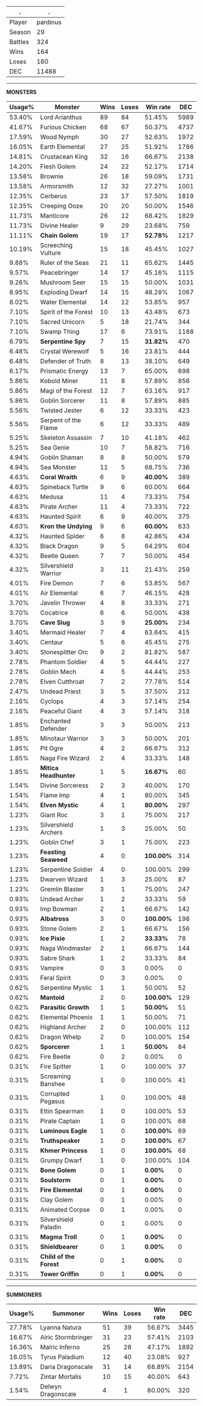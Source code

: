 .|.
|-|-
Player|pardinus
Season|29
Battles|324
Wins|164
Loses|160
DEC|11488

---
**MONSTERS**

Usage%|Monster|Wins|Loses|Win rate|DEC|
-|-|-|-|-|-|
53.40%|Lord Arianthus|89|84|51.45%|5989|
41.67%|Furious Chicken|68|67|50.37%|4737|
17.59%|Wood Nymph|30|27|52.63%|1972|
16.05%|Earth Elemental|27|25|51.92%|1786|
14.81%|Crustacean King|32|16|66.67%|2138|
14.20%|Flesh Golem|24|22|52.17%|1714|
13.58%|Brownie|26|18|59.09%|1731|
13.58%|Armorsmith|12|32|27.27%|1001|
12.35%|Cerberus|23|17|57.50%|1819|
12.35%|Creeping Ooze|20|20|50.00%|1546|
11.73%|Manticore|26|12|68.42%|1829|
11.73%|Divine Healer|9|29|23.68%|759|
11.11%|**Chain Golem**|19|17|**52.78%**|1217|
10.19%|Screeching Vulture|15|18|45.45%|1027|
9.88%|Ruler of the Seas|21|11|65.62%|1445|
9.57%|Peacebringer|14|17|45.16%|1115|
9.26%|Mushroom Seer|15|15|50.00%|1031|
8.95%|Exploding Dwarf|14|15|48.28%|1067|
8.02%|Water Elemental|14|12|53.85%|957|
7.10%|Spirit of the Forest|10|13|43.48%|673|
7.10%|Sacred Unicorn|5|18|21.74%|344|
7.10%|Swamp Thing|17|6|73.91%|1188|
6.79%|**Serpentine Spy**|7|15|**31.82%**|470|
6.48%|Crystal Werewolf|5|16|23.81%|444|
6.48%|Defender of Truth|8|13|38.10%|649|
6.17%|Prismatic Energy|13|7|65.00%|898|
5.86%|Kobold Miner|11|8|57.89%|856|
5.86%|Magi of the Forest|12|7|63.16%|917|
5.86%|Goblin Sorcerer|11|8|57.89%|885|
5.56%|Twisted Jester|6|12|33.33%|423|
5.56%|Serpent of the Flame|6|12|33.33%|489|
5.25%|Skeleton Assassin|7|10|41.18%|462|
5.25%|Sea Genie|10|7|58.82%|716|
4.94%|Goblin Shaman|8|8|50.00%|579|
4.94%|Sea Monster|11|5|68.75%|736|
4.63%|**Coral Wraith**|6|9|**40.00%**|389|
4.63%|Spineback Turtle|9|6|60.00%|664|
4.63%|Medusa|11|4|73.33%|754|
4.63%|Pirate Archer|11|4|73.33%|722|
4.63%|Haunted Spirit|6|9|40.00%|375|
4.63%|**Kron the Undying**|9|6|**60.00%**|633|
4.32%|Haunted Spider|6|8|42.86%|434|
4.32%|Black Dragon|9|5|64.29%|604|
4.32%|Beetle Queen|7|7|50.00%|454|
4.32%|Silvershield Warrior|3|11|21.43%|259|
4.01%|Fire Demon|7|6|53.85%|567|
4.01%|Air Elemental|6|7|46.15%|428|
3.70%|Javelin Thrower|4|8|33.33%|271|
3.70%|Cocatrice|6|6|50.00%|438|
3.70%|**Cave Slug**|3|9|**25.00%**|234|
3.40%|Mermaid Healer|7|4|63.64%|415|
3.40%|Centaur|5|6|45.45%|275|
3.40%|Stonesplitter Orc|9|2|81.82%|587|
2.78%|Phantom Soldier|4|5|44.44%|227|
2.78%|Goblin Mech|4|5|44.44%|253|
2.78%|Elven Cutthroat|7|2|77.78%|514|
2.47%|Undead Priest|3|5|37.50%|212|
2.16%|Cyclops|4|3|57.14%|254|
2.16%|Peaceful Giant|4|3|57.14%|318|
1.85%|Enchanted Defender|3|3|50.00%|213|
1.85%|Minotaur Warrior|3|3|50.00%|201|
1.85%|Pit Ogre|4|2|66.67%|312|
1.85%|Naga Fire Wizard|2|4|33.33%|148|
1.85%|**Mitica Headhunter**|1|5|**16.67%**|60|
1.54%|Divine Sorceress|2|3|40.00%|170|
1.54%|Flame Imp|4|1|80.00%|345|
1.54%|**Elven Mystic**|4|1|**80.00%**|297|
1.23%|Giant Roc|3|1|75.00%|217|
1.23%|Silvershield Archers|1|3|25.00%|50|
1.23%|Goblin Chef|3|1|75.00%|223|
1.23%|**Feasting Seaweed**|4|0|**100.00%**|314|
1.23%|Serpentine Soldier|4|0|100.00%|299|
1.23%|Dwarven Wizard|1|3|25.00%|87|
1.23%|Gremlin Blaster|3|1|75.00%|247|
0.93%|Undead Archer|1|2|33.33%|59|
0.93%|Imp Bowman|2|1|66.67%|142|
0.93%|**Albatross**|3|0|**100.00%**|198|
0.93%|Stone Golem|2|1|66.67%|156|
0.93%|**Ice Pixie**|1|2|**33.33%**|78|
0.93%|Naga Windmaster|2|1|66.67%|144|
0.93%|Sabre Shark|1|2|33.33%|84|
0.93%|Vampire|0|3|0.00%|0|
0.93%|Feral Spirit|0|3|0.00%|0|
0.62%|Serpentine Mystic|1|1|50.00%|52|
0.62%|**Mantoid**|2|0|**100.00%**|129|
0.62%|**Parasitic Growth**|1|1|**50.00%**|51|
0.62%|Elemental Phoenix|1|1|50.00%|71|
0.62%|Highland Archer|2|0|100.00%|112|
0.62%|Dragon Whelp|2|0|100.00%|154|
0.62%|**Sporcerer**|1|1|**50.00%**|84|
0.62%|Fire Beetle|0|2|0.00%|0|
0.31%|Fire Spitter|1|0|100.00%|37|
0.31%|Screaming Banshee|1|0|100.00%|41|
0.31%|Corrupted Pegasus|1|0|100.00%|48|
0.31%|Ettin Spearman|1|0|100.00%|53|
0.31%|Pirate Captain|1|0|100.00%|68|
0.31%|**Luminous Eagle**|1|0|**100.00%**|69|
0.31%|**Truthspeaker**|1|0|**100.00%**|67|
0.31%|**Khmer Princess**|1|0|**100.00%**|68|
0.31%|Grumpy Dwarf|1|0|100.00%|104|
0.31%|**Bone Golem**|0|1|**0.00%**|0|
0.31%|**Soulstorm**|0|1|**0.00%**|0|
0.31%|**Fire Elemental**|0|1|**0.00%**|0|
0.31%|Clay Golem|0|1|0.00%|0|
0.31%|Animated Corpse|0|1|0.00%|0|
0.31%|Silvershield Paladin|0|1|0.00%|0|
0.31%|**Magma Troll**|0|1|**0.00%**|0|
0.31%|**Shieldbearer**|0|1|**0.00%**|0|
0.31%|**Child of the Forest**|0|1|**0.00%**|0|
0.31%|**Tower Griffin**|0|1|**0.00%**|0|

---
**SUMMONERS**

Usage%|Summoner|Wins|Loses|Win rate|DEC|
-|-|-|-|-|-|
27.78%|Lyanna Natura|51|39|56.67%|3445|
16.67%|Alric Stormbringer|31|23|57.41%|2103|
16.36%|Malric Inferno|25|28|47.17%|1892|
16.05%|Tyrus Paladium|12|40|23.08%|927|
13.89%|Daria Dragonscale|31|14|68.89%|2154|
7.72%|Zintar Mortalis|10|15|40.00%|643|
1.54%|Delwyn Dragonscale|4|1|80.00%|320|
